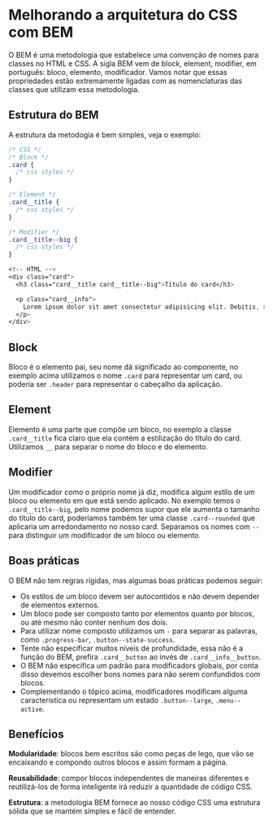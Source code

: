 # Melhorando a arquitetura do CSS com BEM

O BEM é uma metodologia que estabelece uma convenção de nomes para classes no HTML e CSS. A sigla BEM vem de block, element, modifier, em português: bloco, elemento, modificador. Vamos notar que essas propriedades estão extremamente ligadas com as nomenclaturas das classes que utilizam essa metodologia.

## Estrutura do BEM

A estrutura da metodogia é bem simples, veja o exemplo:

```css
/* CSS */
/* Block */
.card {
  /* css styles */
}

/* Element */
.card__title {
  /* css styles */
}

/* Modifier */
.card__title--big {
  /* css styles */
}

<!-- HTML -->
<div class="card">
  <h3 class="card__title card__title--big">Título do card</h3>

  <p class="card__info">
    Lorem ipsum dolor sit amet consectetur adipisicing elit. Debitis, sequi.
  </p>
</div>
```

## Block

Bloco é o elemento pai, seu nome dá significado ao componente, no exemplo acima utilizamos o nome `.card` para representar um card, ou poderia ser `.header` para representar o cabeçalho da aplicação.

## Element

Elemento é uma parte que compõe um bloco, no exemplo a classe `.card__title` fica claro que ela contém a estilização do título do card. Utilizamos `__` para separar o nome do bloco e do elemento.

## Modifier

Um modificador como o próprio nome já diz, modifica algum estilo de um bloco ou elemento em que está sendo aplicado. No exemplo temos o `.card__title--big`, pelo nome podemos supor que ele aumenta o tamanho do título do card, poderíamos também ter uma classe `.card--rounded` que aplicaria um arredondamento no nosso card. Separamos os nomes com `--` para distinguir um modificador de um bloco ou elemento.

## Boas práticas

O BEM não tem regras rígidas, mas algumas boas práticas podemos seguir:

- Os estilos de um bloco devem ser autocontidos e não devem depender de elementos externos.
- Um bloco pode ser composto tanto por elementos quanto por blocos, ou até mesmo não conter nenhum dos dois.
- Para utilizar nome composto utilizamos um `-` para separar as palavras, como `.progress-bar`, `.button--state-success`.
- Tente não especificar muitos níveis de profundidade, essa não é a função do BEM, prefira `.card__button` ao invés de `.card__info__button`.
- O BEM não especifica um padrão para modificadors globais, por conta disso devemos escolher bons nomes para não serem confundidos com blocos.
- Complementando o tópico acima, modificadores modificam alguma característica ou representam um estado `.button--large`, `.menu--active`.

## Benefícios

**Modularidade**: blocos bem escritos são como peças de lego, que vão se encaixando e compondo outros blocos e assim formam a página.

**Reusabilidade**: compor blocos independentes de maneiras diferentes e reutilizá-los de forma inteligente irá reduzir a quantidade de código CSS.

**Estrutura**: a metodologia BEM fornece ao nosso código CSS uma estrutura sólida que se mantém simples e fácil de entender.
